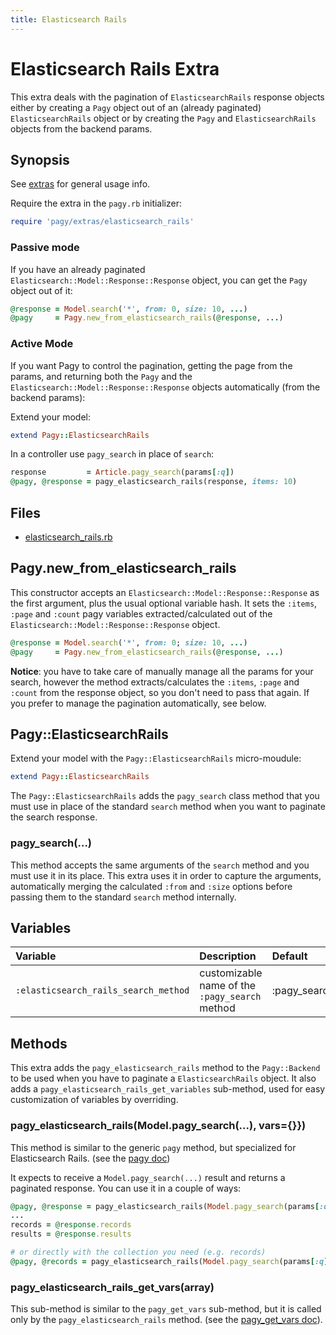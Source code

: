 ```yaml
---
title: Elasticsearch Rails
---
```

# Elasticsearch Rails Extra

This extra deals with the pagination of `ElasticsearchRails` response objects either by creating a `Pagy` object out of an (already paginated) `ElasticsearchRails` object or by creating the `Pagy` and `ElasticsearchRails` objects from the backend params.

## Synopsis

See [extras](../extras.md) for general usage info.

Require the extra in the `pagy.rb` initializer:

```ruby
require 'pagy/extras/elasticsearch_rails'
```

### Passive mode

If you have an already paginated `Elasticsearch::Model::Response::Response` object, you can get the `Pagy` object out of it:

```ruby
@response = Model.search('*', from: 0, size: 10, ...)
@pagy     = Pagy.new_from_elasticsearch_rails(@response, ...)
```

### Active Mode

If you want Pagy to control the pagination, getting the page from the params, and returning both the `Pagy` and the `Elasticsearch::Model::Response::Response` objects automatically (from the backend params):

Extend your model:

```ruby
extend Pagy::ElasticsearchRails
```

In a controller use `pagy_search` in place of `search`:

```ruby
response         = Article.pagy_search(params[:q])
@pagy, @response = pagy_elasticsearch_rails(response, items: 10)
```

## Files

- [elasticsearch_rails.rb](https://github.com/ddnexus/pagy/blob/master/lib/pagy/extras/elasticsearch_rails.rb)

## Pagy.new_from_elasticsearch_rails

This constructor accepts an `Elasticsearch::Model::Response::Response` as the first argument, plus the usual optional variable hash. It sets the `:items`, `:page` and `:count` pagy variables extracted/calculated out of the `Elasticsearch::Model::Response::Response` object.

```ruby
@response = Model.search('*', from: 0; size: 10, ...)
@pagy     = Pagy.new_from_elasticsearch_rails(@response, ...)
```

**Notice**: you have to take care of manually manage all the params for your search, however the method extracts/calculates the `:items`, `:page` and `:count` from the response object, so you don't need to pass that again. If you prefer to manage the pagination automatically, see below.

## Pagy::ElasticsearchRails

Extend your model with the `Pagy::ElasticsearchRails` micro-moudule:

```ruby
extend Pagy::ElasticsearchRails
```

The `Pagy::ElasticsearchRails` adds the `pagy_search` class method that you must use in place of the standard `search` method when you want to paginate the search response.

### pagy_search(...)

This method accepts the same arguments of the `search` method and you must use it in its place. This extra uses it in order to capture the arguments, automatically merging the calculated `:from` and `:size` options before passing them to the standard `search` method internally.

## Variables

| Variable                             | Description                                                                                | Default      |
|:-------------------------------------|:-------------------------------------------------------------------------------------------|:-------------|
| `:elasticsearch_rails_search_method` | customizable name of the `:pagy_search` method | :pagy_search |

## Methods

This extra adds the `pagy_elasticsearch_rails` method to the `Pagy::Backend` to be used when you have to paginate a `ElasticsearchRails` object. It also adds a `pagy_elasticsearch_rails_get_variables` sub-method, used for easy customization of variables by overriding.

### pagy_elasticsearch_rails(Model.pagy_search(...), vars={}})

This method is similar to the generic `pagy` method, but specialized for Elasticsearch Rails. (see the [pagy doc](../api/backend.md#pagycollection-varsnil))

It expects to receive a `Model.pagy_search(...)` result and returns a paginated response. You can use it in a couple of ways:

```ruby
@pagy, @response = pagy_elasticsearch_rails(Model.pagy_search(params[:q]), ...)
...
records = @response.records
results = @response.results

# or directly with the collection you need (e.g. records)
@pagy, @records = pagy_elasticsearch_rails(Model.pagy_search(params[:q]).records, ...)
```

### pagy_elasticsearch_rails_get_vars(array)

This sub-method is similar to the `pagy_get_vars` sub-method, but it is called only by the `pagy_elasticsearch_rails` method. (see the [pagy_get_vars doc](../api/backend.md#pagy_get_varscollection-vars)).
